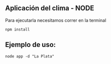 ## Aplicación del clima - NODE

Para ejecutarla necesitamos correr en la terminal

``` npm install ```

## Ejemplo de uso:

```
node app -d "La Plata"
```